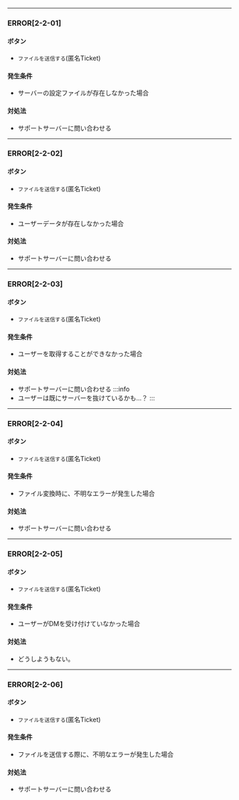 
---

### ERROR[2-2-01]
#### ボタン
- `ファイルを送信する`(匿名Ticket)
#### 発生条件
- サーバーの設定ファイルが存在しなかった場合
#### 対処法
- サポートサーバーに問い合わせる

---

### ERROR[2-2-02]
#### ボタン
- `ファイルを送信する`(匿名Ticket)
#### 発生条件
- ユーザーデータが存在しなかった場合
#### 対処法
- サポートサーバーに問い合わせる

---

### ERROR[2-2-03]
#### ボタン
- `ファイルを送信する`(匿名Ticket)
#### 発生条件
- ユーザーを取得することができなかった場合
#### 対処法
- サポートサーバーに問い合わせる
:::info
- ユーザーは既にサーバーを抜けているかも...？
:::

---

### ERROR[2-2-04]
#### ボタン
- `ファイルを送信する`(匿名Ticket)
#### 発生条件
- ファイル変換時に、不明なエラーが発生した場合
#### 対処法
- サポートサーバーに問い合わせる

---

### ERROR[2-2-05]
#### ボタン
- `ファイルを送信する`(匿名Ticket)
#### 発生条件
- ユーザーがDMを受け付けていなかった場合
#### 対処法
- どうしようもない。

---

### ERROR[2-2-06]
#### ボタン
- `ファイルを送信する`(匿名Ticket)
#### 発生条件
- ファイルを送信する際に、不明なエラーが発生した場合
#### 対処法
- サポートサーバーに問い合わせる